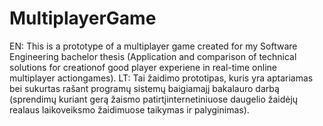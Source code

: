 # MultiplayerGame
EN: This is a prototype of a multiplayer game created for my Software Engineering bachelor thesis (Application and comparison of technical solutions for creationof good player experiene in real-time online multiplayer actiongames). 
LT: Tai žaidimo prototipas, kuris yra aptariamas bei sukurtas rašant programų sistemų baigiamajį bakalauro darbą (sprendimų kuriant gerą žaismo patirtįinternetiniuose daugelio žaidėjų realaus laikoveiksmo žaidimuose taikymas ir palyginimas).
